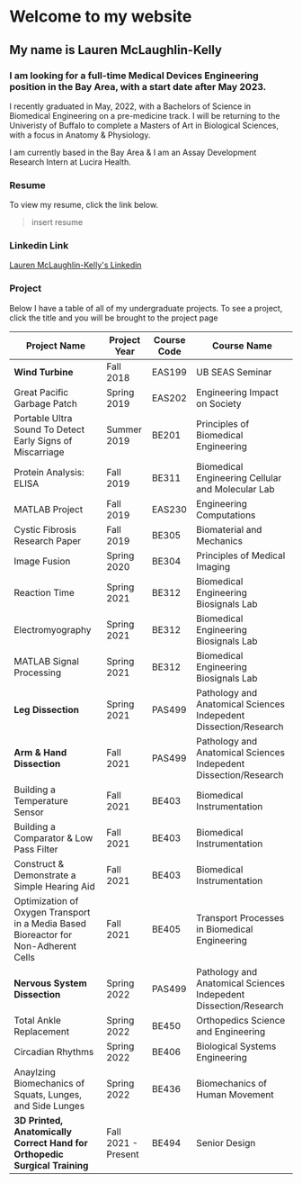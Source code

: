 # Welcome to my website

## My name is **Lauren McLaughlin-Kelly** 

### I am looking for a full-time Medical Devices Engineering position in the Bay Area, with a start date after May 2023.

I recently graduated in May, 2022, with a Bachelors of Science in Biomedical Engineering on a pre-medicine track. I will be returning to the Univeristy of Buffalo to complete a Masters of Art in Biological Sciences, with a focus in Anatomy & Physiology.

I am currently based in the Bay Area & I am an Assay Development Research Intern at Lucira Health.

### Resume
To view my resume, click the link below.
> insert resume

### Linkedin Link
[Lauren McLaughlin-Kelly's Linkedin](http://www.linkedin.com/in/lauren-mclaughlin-kelly)

### Project

Below I have a table of all of my undergraduate projects. To see a project, click the title and you will be brought to the project page

| Project Name | Project Year   | Course Code | Course Name |
| ------------- | ------------- | ------------- |------------- |
| **Wind Turbine**  | Fall 2018  | EAS199 | UB SEAS Seminar |
| Great Pacific Garbage Patch  | Spring 2019  | EAS202 | Engineering Impact on Society |
| Portable Ultra Sound To Detect Early Signs of Miscarriage | Summer 2019 | BE201 | Principles of Biomedical Engineering | 
| Protein Analysis: ELISA |  Fall 2019 | BE311 | Biomedical Engineering Cellular and Molecular Lab | 
| MATLAB Project | Fall 2019 | EAS230 | Engineering Computations |
| Cystic Fibrosis Research Paper | Fall 2019 | BE305 | Biomaterial and Mechanics | 
| Image Fusion | Spring 2020 | BE304 | Principles of Medical Imaging | 
| Reaction Time | Spring 2021 | BE312 | Biomedical Engineering Biosignals Lab | 
| Electromyography | Spring 2021 | BE312 | Biomedical Engineering Biosignals Lab | 
| MATLAB Signal Processing | Spring 2021 | BE312 | Biomedical Engineering Biosignals Lab | 
| **Leg Dissection** | Spring 2021 | PAS499 | Pathology and Anatomical Sciences Indepedent Dissection/Research |
| **Arm & Hand Dissection** | Fall 2021 | PAS499 | Pathology and Anatomical Sciences Indepedent Dissection/Research |
| Building a Temperature Sensor | Fall 2021 | BE403 | Biomedical Instrumentation |
| Building a Comparator & Low Pass Filter | Fall 2021 | BE403 |  Biomedical Instrumentation |
| Construct & Demonstrate a Simple Hearing Aid | Fall 2021 | BE403 |  Biomedical Instrumentation |
| Optimization of Oxygen Transport in a Media Based Bioreactor for Non-Adherent Cells | Fall 2021 | BE405 | Transport Processes in Biomedical Engineering |
| **Nervous System Dissection** | Spring 2022| PAS499 | Pathology and Anatomical Sciences Indepedent Dissection/Research |
| Total Ankle Replacement | Spring 2022 | BE450 | Orthopedics Science and Engineering | 
| Circadian Rhythms | Spring 2022 | BE406 | Biological Systems Engineering | 
| Anaylzing Biomechanics of Squats, Lunges, and Side Lunges | Spring 2022 | BE436 | Biomechanics of Human Movement |
| **3D Printed, Anatomically Correct Hand for Orthopedic Surgical Training** | Fall 2021 - Present | BE494 | Senior Design |

